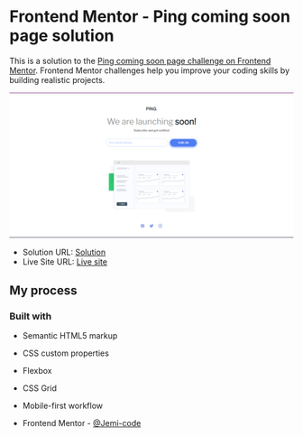 # Frontend Mentor - Ping coming soon page solution

This is a solution to the [Ping coming soon page challenge on Frontend Mentor](https://www.frontendmentor.io/challenges/ping-single-column-coming-soon-page-5cadd051fec04111f7b848da). Frontend Mentor challenges help you improve your coding skills by building realistic projects. 



![](./screenshot.png)


- Solution URL: [Solution](https://github.com/Jemi-code/Ping_coming)
- Live Site URL: [Live site](https://jemi-code.github.io/Ping_coming)

## My process

### Built with

- Semantic HTML5 markup
- CSS custom properties
- Flexbox
- CSS Grid
- Mobile-first workflow


- Frontend Mentor - [@Jemi-code](https://www.frontendmentor.io/profile/Jemi-code)
